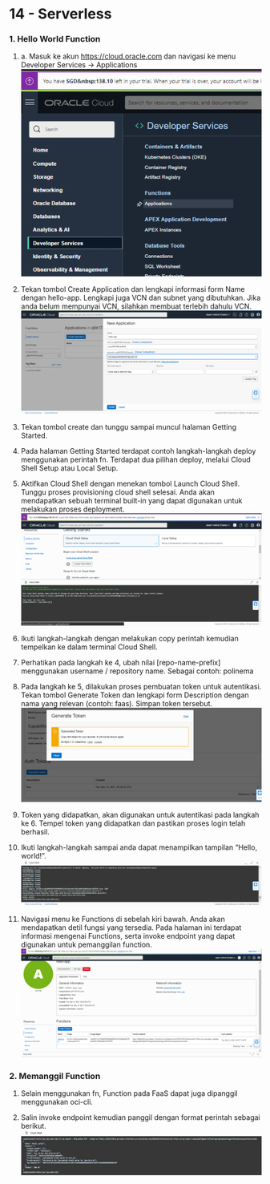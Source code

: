 # 14 - Serverless

### 1. Hello World Function

1. a. Masuk ke akun https://cloud.oracle.com dan navigasi ke menu Developer Services -> Applications
   ![Screenshot](img/1.png)

2. Tekan tombol Create Application dan lengkapi informasi form Name dengan hello-app. Lengkapi juga VCN dan subnet yang dibutuhkan. Jika anda belum mempunyai VCN, silahkan membuat terlebih dahulu VCN.
   ![Screenshot](img/2.png)

3. Tekan tombol create dan tunggu sampai muncul halaman Getting Started.

4. Pada halaman Getting Started terdapat contoh langkah-langkah deploy menggunakan perintah fn. Terdapat dua pilihan deploy, melalui Cloud Shell Setup atau Local Setup.

5. Aktifkan Cloud Shell dengan menekan tombol Launch Cloud Shell. Tunggu proses provisioning cloud shell selesai. Anda akan mendapatkan sebuah terminal built-in yang dapat digunakan untuk melakukan proses deployment.
   ![Screenshot](img/3.png)

6. Ikuti langkah-langkah dengan melakukan copy perintah kemudian tempelkan ke dalam terminal Cloud Shell.

7. Perhatikan pada langkah ke 4, ubah nilai [repo-name-prefix] menggunakan username / repository name. Sebagai contoh: polinema

8. Pada langkah ke 5, dilakukan proses pembuatan token untuk autentikasi. Tekan tombol Generate Token dan lengkapi form Description dengan nama yang relevan (contoh: faas). Simpan token tersebut.
   ![Screenshot](img/4.png)

9. Token yang didapatkan, akan digunakan untuk autentikasi pada langkah ke 6. Tempel token yang didapatkan dan pastikan proses login telah berhasil.

10. Ikuti langkah-langkah sampai anda dapat menampilkan tampilan “Hello, world!”.
    ![Screenshot](img/5.png)

11. Navigasi menu ke Functions di sebelah kiri bawah. Anda akan mendapatkan detil fungsi yang tersedia. Pada halaman ini terdapat informasi mengenai Functions, serta invoke endpoint yang dapat digunakan untuk pemanggilan function.
    ![Screenshot](img/6.png)

### 2. Memanggil Function

1. Selain menggunakan fn, Function pada FaaS dapat juga dipanggil menggunakan oci-cli.

2. Salin invoke endpoint kemudian panggil dengan format perintah sebagai berikut.
   ![Screenshot](img/7.png)
